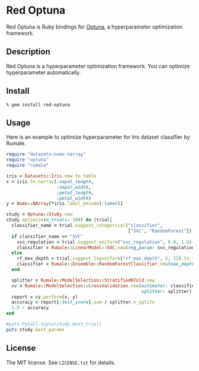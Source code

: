 # Red Optuna

Red Optuna is Ruby bindings for [Optuna](https://optuna.org/), a
hyperparameter optimization framework.

## Description

Red Optuna is a hyperparameter optimization framework. You can
optimize hyperparameter automatically.

## Install

```console
% gem install red-optuna
```

## Usage

Here is an example to optimize hyperparameter for Iris dataset
classifier by Rumale.

```ruby
require "datasets-numo-narray"
require "optuna"
require "rumale"

iris = Datasets::Iris.new.to_table
x = iris.to_narray(:sepal_length,
                   :sepal_width,
                   :petal_length,
                   :petal_width)
y = Numo::NArray[*iris.label_encode(:label)]

study = Optuna::Study.new
study.optimize(n_trials: 100) do |trial|
  classifier_name = trial.suggest_categorical("classifier",
                                              ["SVC", "RandomForest"])
  if classifier_name == "SVC"
    svc_regulation = trial.suggest_uniform("svc_regulation", 0.0, 1.0)
    classifier = Rumale::LinearModel::SVC.new(reg_param: svc_regulation.to_f)
  else
    rf_max_depth = trial.suggest_loguniform("rf_max_depth", 2, 32).to_i
    classifier = Rumale::Ensemble::RandomForestClassifier.new(max_depth: rf_max_depth)
  end

  splitter = Rumale::ModelSelection::StratifiedKFold.new
  cv = Rumale::ModelSelection::CrossValidation.new(estimator: classifier,
                                                   splitter: splitter)
  report = cv.perform(x, y)
  accuracy = report[:test_score].sum / splitter.n_splits
  1.0 - accuracy
end

#puts PyCall.tuple(study.best_trial)
puts study.best_params
```

## License

The MIT license. See `LICENSE.txt` for details.
